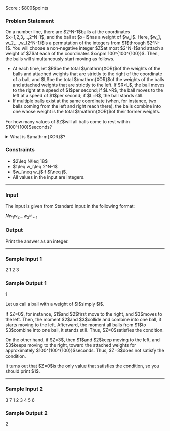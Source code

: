 
<div>

<span>

<span>

<p>
Score : $800$points
</p>

<div>

<section>

### **Problem Statement**

<p>
On a number line, there are $2^N-1$balls at the coordinates $x=1,2,3,...,2^N-1$, and the ball at $x=i$has a weight of $w_i$. Here, $w_1, w_2,...,w_{2^N-1}$is a permutation of the integers from $1$through $2^N-1$. You will choose a non-negative integer $Z$at most $2^N-1$and attach a weight of $Z$at each of the coordinates $x=\pm 100^{100^{100}}$.
Then, the balls will simultaneously start moving as follows.
</p>

<ul>

<li>
At each time, let $R$be the total $\mathrm{XOR}$of the weights of the balls and attached weights that are strictly to the right of the coordinate of a ball, and $L$be the total $\mathrm{XOR}$of the weights of the balls and attached weights that are strictly to the left. If $R>L$, the ball moves to the right at a speed of $1$per second; if $L>R$, the ball moves to the left at a speed of $1$per second; if $L=R$, the ball stands still.
</li>

<li>
If multiple balls exist at the same coordinate (when, for instance, two balls coming from the left and right reach there), the balls combine into one whose weight is the total $\mathrm{XOR}$of their former weights.
</li>

</ul>

<p>
For how many values of $Z$will all balls come to rest within $100^{100}$seconds?
</p>

<details>

<summary>
What is $\mathrm{XOR}$?
    
</summary>

<p>
The bitwise $\mathrm{XOR}$of non-negative integers $A$and $B$, $A \oplus B$, is defined as follows.
        
</p>

<ul>

<li>
When $A \oplus B$is written in binary, the $k$-th lowest bit ($k \geq 0$) is $1$if exactly one of the $k$-th lowest bits of $A$and $B$is $1$, and $0$otherwise.
</li>

</ul>
For instance, $3 \oplus 5 = 6$(in binary: $011 \oplus 101 = 110$).

Generally, the bitwise $\mathrm{XOR}$of $k$non-negative integers $p_1, p_2, p_3, \dots, p_k$is defined as $(\dots ((p_1 \oplus p_2) \oplus p_3) \oplus \dots \oplus p_k)$, which can be proved to be independent of the order of $p_1, p_2, p_3, \dots, p_k$.
    
<p>

</p>

</details>

</section>

</div>

<div>

<section>

### **Constraints**

<ul>

<li>
$2\leq N\leq 18$
</li>

<li>
$1\leq w_i\leq 2^N-1$
</li>

<li>
$w_i\neq w_j$if $i\neq j$.
</li>

<li>
All values in the input are integers.
</li>

</ul>

</section>

</div>

---

<div>

<div>

<section>

### **Input**

<p>
The input is given from Standard Input in the following format:
</p>

<div>

$N$$w_1$$w_2$$\ldots$$w_{2^N-1}$
</div>

</section>

</div>

<div>

<section>

### **Output**

<p>
Print the answer as an integer.
</p>

</section>

</div>

</div>

---

<div>

<section>

### **Sample Input 1**

<div>

2
1 2 3

</div>

</section>

</div>

<div>

<section>

### **Sample Output 1**

<div>

1

</div>

<p>
Let us call a ball with a weight of $i$simply $i$.
</p>

<p>
If $Z=0$, for instance, $1$and $2$first move to the right, and $3$moves to the left.
Then, the moment $2$and $3$collide and combine into one ball, it starts moving to the left.
Afterward, the moment all balls from $1$to $3$combine into one ball, it stands still.
Thus, $Z=0$satisfies the condition.
</p>

<p>
On the other hand, if $Z=3$, then $1$and $2$keep moving to the left, and $3$keeps moving to the right, toward the attached weights for approximately $100^{100^{100}}$seconds.
Thus, $Z=3$does not satisfy the condition.
</p>

<p>
It turns out that $Z=0$is the only value that satisfies the condition, so you should print $1$. 
</p>

</section>

</div>

---

<div>

<section>

### **Sample Input 2**

<div>

3
7 1 2 3 4 5 6

</div>

</section>

</div>

<div>

<section>

### **Sample Output 2**

<div>

2

</div>

</section>

</div>

</span>

</span>

</div>
